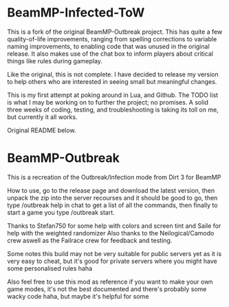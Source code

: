 # BeamMP-Infected-ToW

This is a fork of the original BeamMP-Outbreak project. This has quite a few quality-of-life improvements, ranging from spelling corrections to variable naming improvements, to enabling code that was unused in the original release. It also makes use of the chat box to inform players about critical things like rules during gameplay.

Like the original, this is not complete. I have decided to release my version to help others who are interested in seeing small but meaningful changes.

This is my first attempt at poking around in Lua, and Github. The TODO list is what I may be working on to further the project; no promises. A solid three weeks of coding, testing, and troubleshooting is taking its toll on me, but currently it all works.

Original README below.

# BeamMP-Outbreak

This is a recreation of the Outbreak/Infection mode from Dirt 3 for BeamMP

How to use,
  go to the release page and download the latest version, then unpack the zip into the server recourses and it should be good to go,
  then type /outbreak help in chat to get a list of all the commands, then finally to start a game you type /outbreak start.

Thanks to Stefan750 for some help with colors and screen tint and Saile for help with the weighted randomizer
Also thanks to the Neilogical/Camodo crew aswell as the Failrace crew for feedback and testing.

Some notes
  this build may not be very suitable for public servers yet as it is very easy to cheat, but it's good for private servers where you might have some personalised rules haha

  Also feel free to use this mod as reference if you want to make your own game modes, it's not the best documented and there's probably some wacky code haha, but maybe it's helpful for some
